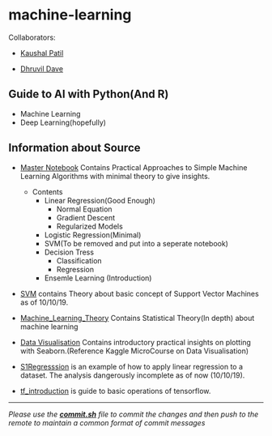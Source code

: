 # machine-learning

Collaborators:

- [Kaushal Patil](https://github.com/Kaushal1011)

- [Dhruvil Dave](https://github.com/dhruvildave)

## Guide to AI with Python(And R)

- Machine Learning
- Deep Learning(hopefully)

## Information about Source

- [Master Notebook](src/MasterNotebook.ipynb) Contains Practical Approaches to Simple Machine Learning Algorithms with minimal theory to give insights.
    - Contents
        - Linear Regression(Good Enough)
            - Normal Equation
            - Gradient Descent
            - Regularized Models
        - Logistic Regression(Minimal)
        - SVM(To be removed and put into a seperate notebook)
        - Decision Tress
            - Classification
            - Regression
        - Ensemle Learning (Introduction)

- [SVM](src/SVM.ipynb) contains Theory about basic concept of Support Vector Machines as of 10/10/19.

- [Machine_Learning_Theory](src/Machine_Learning_Theory.ipynb) Contains Statistical Theory(In depth) about machine learning

- [Data Visualisation](src/Data_Visualisation.ipynb) Contains introductory practical insights on plotting with Seaborn.(Reference Kaggle MicroCourse on Data Visualisation)

- [S1Regresssion](src/S1Regresssion.ipynb) is an example of how to apply linear regression to a dataset. The analysis dangerously incomplete as of now (10/10/19).

- [tf_introduction](src/tf_introduction.ipynb) is guide to basic operations of tensorflow.

---

*Please use the __[commit.sh](commit.sh)__ file to commit the changes and then push to the remote to maintain a common format of commit messages*
